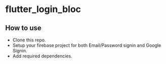 # flutter_login_bloc


## How to use

- Clone this repo.
- Setup your firebase project for both Email/Password signin and Google Signin.
- Add required dependencies.
